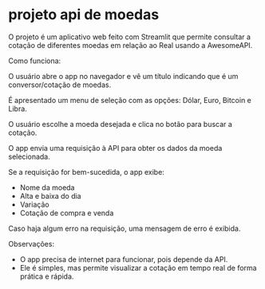 # projeto api de moedas
O projeto é um aplicativo web feito com Streamlit que permite consultar a cotação de diferentes moedas em relação ao Real usando a AwesomeAPI.

Como funciona:

O usuário abre o app no navegador e vê um título indicando que é um conversor/cotação de moedas.

É apresentado um menu de seleção com as opções: Dólar, Euro, Bitcoin e Libra.

O usuário escolhe a moeda desejada e clica no botão para buscar a cotação.

O app envia uma requisição à API para obter os dados da moeda selecionada.

Se a requisição for bem-sucedida, o app exibe:

- Nome da moeda
- Alta e baixa do dia
- Variação
- Cotação de compra e venda

Caso haja algum erro na requisição, uma mensagem de erro é exibida.

Observações:

- O app precisa de internet para funcionar, pois depende da API.
- Ele é simples, mas permite visualizar a cotação em tempo real de forma prática e rápida.
